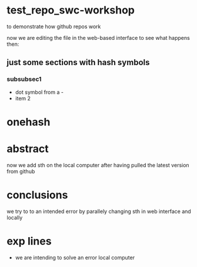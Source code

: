 # test_repo_swc-workshop
to demonstrate how github repos work

now we are editing the file in the web-based interface to see what happens then:
## just some sections with hash symbols
### subsubsec1
- dot symbol from a -
- item 2
# onehash

# abstract

now we add sth on the local computer after having pulled the latest version from github


# conclusions
we try to to an intended error by parallely changing sth in web interface and locally 

# exp lines

- we are intending to solve an error local computer


